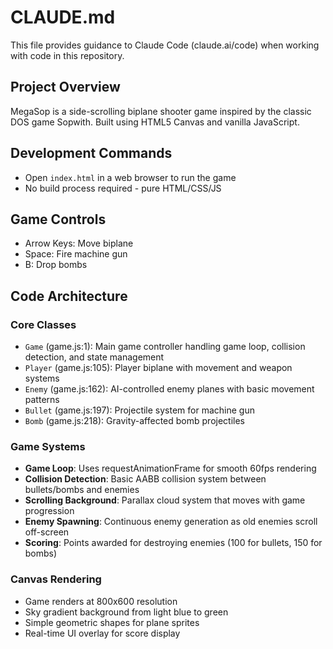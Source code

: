 # CLAUDE.md

This file provides guidance to Claude Code (claude.ai/code) when working with code in this repository.

## Project Overview
MegaSop is a side-scrolling biplane shooter game inspired by the classic DOS game Sopwith. Built using HTML5 Canvas and vanilla JavaScript.

## Development Commands
- Open `index.html` in a web browser to run the game
- No build process required - pure HTML/CSS/JS

## Game Controls
- Arrow Keys: Move biplane
- Space: Fire machine gun
- B: Drop bombs

## Code Architecture

### Core Classes
- `Game` (game.js:1): Main game controller handling game loop, collision detection, and state management
- `Player` (game.js:105): Player biplane with movement and weapon systems
- `Enemy` (game.js:162): AI-controlled enemy planes with basic movement patterns
- `Bullet` (game.js:197): Projectile system for machine gun
- `Bomb` (game.js:218): Gravity-affected bomb projectiles

### Game Systems
- **Game Loop**: Uses requestAnimationFrame for smooth 60fps rendering
- **Collision Detection**: Basic AABB collision system between bullets/bombs and enemies
- **Scrolling Background**: Parallax cloud system that moves with game progression
- **Enemy Spawning**: Continuous enemy generation as old enemies scroll off-screen
- **Scoring**: Points awarded for destroying enemies (100 for bullets, 150 for bombs)

### Canvas Rendering
- Game renders at 800x600 resolution
- Sky gradient background from light blue to green
- Simple geometric shapes for plane sprites
- Real-time UI overlay for score display